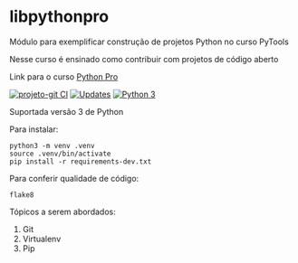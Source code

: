 # libpythonpro
Módulo para exemplificar construção de projetos Python no curso PyTools 

Nesse curso é ensinado como contribuir com projetos de código aberto 

Link para o curso [Python Pro](https://www.python.pro.br/)

[![projeto-git CI](https://github.com/dancarvalho01/libpythonpro/actions/workflows/main.yml/badge.svg)](https://github.com/dancarvalho01/libpythonpro/actions/workflows/main.yml)
[![Updates](https://pyup.io/repos/github/dancarvalho01/libpythonpro/shield.svg)](https://pyup.io/repos/github/dancarvalho01/libpythonpro/)
[![Python 3](https://pyup.io/repos/github/dancarvalho01/libpythonpro/python-3-shield.svg)](https://pyup.io/repos/github/dancarvalho01/libpythonpro/)


Suportada versão 3 de Python

Para instalar:
```console 
python3 -m venv .venv
source .venv/bin/activate 
pip install -r requirements-dev.txt 

```

Para conferir qualidade de código:
```console 
flake8
```
Tópicos a serem abordados:
 1. Git 
 2. Virtualenv
 3. Pip


